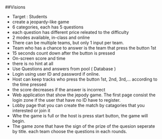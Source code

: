 ##Visions
- Target : Students
- create a jeopardy-like game
- 6 categories, each has 5 questions
- each question has different price releated to the difficulty
- 2 modes available, in-class and online
- There can be multiple teams, but only 1 input per team.
- Team who has a chance to answer is the team that press the button 1st
- 15 seconds count down after the button is pressed
- On-screen score and time
- there is no hint at all
- Use Questions and answers from pool ( Database )
- Login using user ID and password if online.
- Host can keep tracks who press the button 1st, 2nd, 3rd,... according to the time pressed 
- the score decreases if the answer is incorrect
- Web application that show the jepody game. The first page consist the login zone if the user that have no ID have to register.
- Lobby page that you can create the match by catagories that you interested or join it
- Whe the game is full or the host is press start button, the game will begin.
- The game zone that have the sign of the prize of the quesion seperate by title. each team choose the questions in each rounds.
